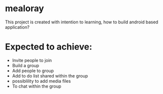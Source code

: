 # mealoray

This project is created with intention to learning, how to build android based application?

# Expected to achieve:
* Invite people to join
* Build a group
* Add people to group
* Add to do list shared within the group
* possiblility to add media files
* To chat within the group



